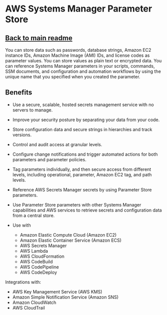 # AWS Systems Manager Parameter Store

## [Back to main readme](Readme.md)

You can store data such as passwords, database strings, Amazon EC2 instance IDs, Amazon Machine Image (AMI) IDs, and license codes as parameter values. You can store values as plain text or encrypted data. You can reference Systems Manager parameters in your scripts, commands, SSM documents, and configuration and automation workflows by using the unique name that you specified when you created the parameter.

## Benefits

- Use a secure, scalable, hosted secrets management service with no servers to manage.
- Improve your security posture by separating your data from your code.
- Store configuration data and secure strings in hierarchies and track versions.
- Control and audit access at granular levels.
- Configure change notifications and trigger automated actions for both parameters and parameter policies.
- Tag parameters individually, and then secure access from different levels, including operational, parameter, Amazon EC2 tag, and path levels.
- Reference AWS Secrets Manager secrets by using Parameter Store parameters.
- Use Parameter Store parameters with other Systems Manager capabilities and AWS services to retrieve secrets and configuration data from a central store.


- Use with
	- Amazon Elastic Compute Cloud (Amazon EC2)
	- Amazon Elastic Container Service (Amazon ECS)
	- AWS Secrets Manager
	- AWS Lambda
	- AWS CloudFormation
	- AWS CodeBuild
	- AWS CodePipeline
	- AWS CodeDeploy

Integrations with:
- AWS Key Management Service (AWS KMS)
- Amazon Simple Notification Service (Amazon SNS)
- Amazon CloudWatch
- AWS CloudTrail